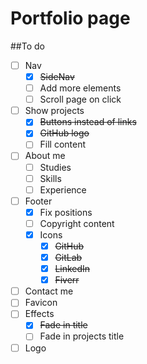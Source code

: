 # Portfolio page

##To do
- [ ] Nav
    - [x] ~~SideNav~~
    - [ ] Add more elements
    - [ ] Scroll page on click
- [ ] Show projects
   - [x] ~~Buttons instead of links~~
   - [x] ~~GitHub logo~~
   - [ ] Fill content 
- [ ] About me
   - [ ] Studies
   - [ ] Skills
   - [ ] Experience
- [ ] Footer
   - [x] Fix positions
   - [ ] Copyright content 
   - [x] Icons
       - [x] ~~GitHub~~
       - [x] ~~GitLab~~
       - [x] ~~LinkedIn~~
       - [x] ~~Fiverr~~
- [ ] Contact me
- [ ] Favicon
- [ ] Effects
   - [x]  ~~Fade in title~~
   - [ ]  Fade in projects title
- [ ] Logo
